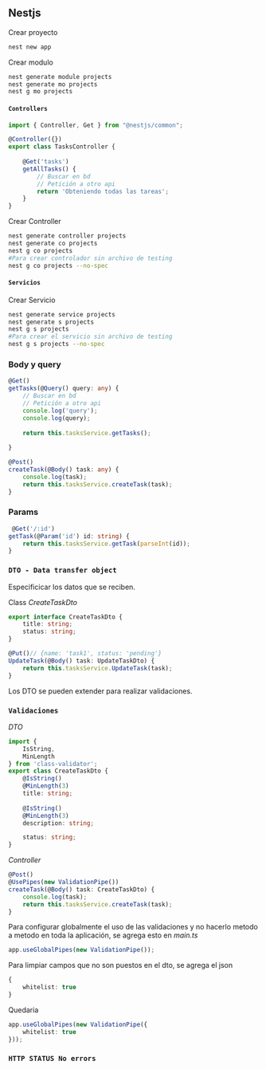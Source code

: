 ## Nestjs

Crear proyecto

```bash
nest new app
```

Crear modulo

```bash
nest generate module projects
nest generate mo projects
nest g mo projects
```

#### `Controllers`

```ts
import { Controller, Get } from "@nestjs/common";

@Controller({})
export class TasksController {
    
    @Get('tasks')
    getAllTasks() {
        // Buscar en bd
        // Petición a otro api
        return 'Obteniendo todas las tareas';
    }
}
```

Crear Controller

```bash
nest generate controller projects
nest generate co projects
nest g co projects
#Para crear controlador sin archivo de testing
nest g co projects --no-spec
```

#### `Servicios`

Crear Servicio

```bash
nest generate service projects
nest generate s projects
nest g s projects
#Para crear el servicio sin archivo de testing
nest g s projects --no-spec
```

### Body y query

```ts
@Get()
getTasks(@Query() query: any) {
    // Buscar en bd
    // Petición a otro api
    console.log('query');
    console.log(query);
    
    return this.tasksService.getTasks();
    
}

@Post()
createTask(@Body() task: any) {
    console.log(task);
    return this.tasksService.createTask(task);        
}
```

### Params

```ts
 @Get('/:id')
getTask(@Param('id') id: string) {
    return this.tasksService.getTask(parseInt(id));
}
```

### `DTO - Data transfer object`
Especificicar los datos que se reciben.

Class _CreateTaskDto_

```ts
export interface CreateTaskDto {
    title: string;
    status: string;
}
```

```ts
@Put()// {name: 'task1', status: 'pending'}
UpdateTask(@Body() task: UpdateTaskDto) {
    return this.tasksService.UpdateTask(task);
}
```

Los DTO se pueden extender para realizar validaciones.

### `Validaciones`
_DTO_
```ts
import {
    IsString,
    MinLength
} from 'class-validator';
export class CreateTaskDto {
    @IsString()
    @MinLength(3)
    title: string;
    
    @IsString()
    @MinLength(3)
    description: string;

    status: string;
}
```

_Controller_
```ts
@Post()
@UsePipes(new ValidationPipe())
createTask(@Body() task: CreateTaskDto) {
    console.log(task);
    return this.tasksService.createTask(task);        
}
```

Para configurar globalmente el uso de las validaciones y no hacerlo metodo a metodo en toda la aplicación, se agrega esto en _main.ts_

```ts
app.useGlobalPipes(new ValidationPipe());
```

Para limpiar campos que no son puestos en el dto, se agrega el json

```ts
{
    whitelist: true
}
```

Quedaria

```ts
app.useGlobalPipes(new ValidationPipe({
    whitelist: true
}));
```

### `HTTP STATUS No errors`

